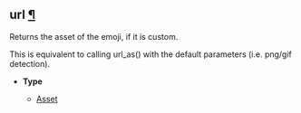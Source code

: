 ## url [¶](https://discordpy.readthedocs.io/en/stable/api.html#discord.PartialEmoji.url)

Returns the asset of the emoji, if it is custom.

This is equivalent to calling url_as() with the default parameters (i.e. png/gif detection).

- **Type**

	- [Asset](../Asset/Asset)